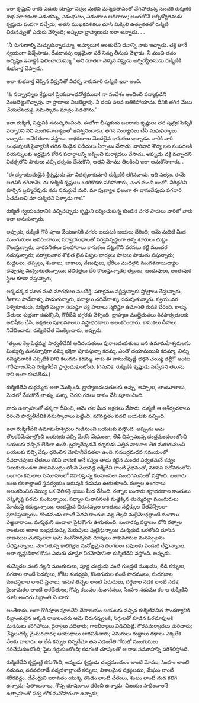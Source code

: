 ﻿ఇలా కృష్ణుని రాకకి ఎదురు చూస్తూ సర్వం మరచి మన్మథతాపంతో వేగిపోతున్న సుందరి రుక్మిణికి శుభ సూచకంగా ఎడంకన్ను, ఎడంభుజం, ఎడంకాలు అదిరాయి; అంతలోనే అగ్నిద్యోతనుడు కృష్ణుడు పంపగా వచ్చేడు; అతని ముఖకవళికలు చూసి మిక్కిలి ఉత్సుకతతో రుక్మిణి చిరునవ్వుతో ఎదురు వెళ్ళింది; అప్పుడా బ్రాహ్మణుడు ఇలా అన్నాడు. . . 

“నీ సుగుణాల్ని మెచ్చుకున్నాడమ్మా. అమ్మాయీ! అంతులేని ధనాన్ని నాకు ఇచ్చాడు. చక్రి తానే స్వయంగా విచ్చేసాడు. దేవదానవు లడ్డమైనా సరే నిన్ను తీసుకు వెళ్తాడు. నీ మంచి తనం అదృష్టం ఇవాళ్టికి ఫలించాయమ్మా.” అని దూతగా వెళ్ళిన విప్రుడు అగ్నిద్యోతనుడు రుక్మిణికి శుభవార్త చెప్పాడు. 

అలా శుభవార్త చెప్పిన విప్రునితో విదర్భ రాకుమారి రుక్మిణి ఇలా అంది. 

“ఓ సద్భ్రాహ్మణ శ్రేష్ఠుడా! ప్రియబాంధవోత్తముడా! నా సందేశం అందించి పద్మాక్షుడిని వెంటబెట్టుకొచ్చావు. నా ప్రాణాలు నిలబెట్టావు. నీ దయ వలన బతికిపోయాను. దీనికి తగిన మేలు చేయలేనయ్య. నమస్కారం మాత్రం పెడతాను.” 

ఇలా రుక్మిణి, విప్రునికి నమస్కరించింది. ఈలోగా భీష్మకుడు బలరామ కృష్ణులు తన పుత్రిక పెళ్ళికి వచ్చారని విని మంగళవాద్యాలతో ఆహ్వానించాడు. తగిన మర్యాదలు చేసి మధుపర్కాలు ఇచ్చాడు. అనేక రకాల వస్త్రాలు, ఆభరణాలు మొదలైన కానుకలు ఇచ్చాడు. వారికి వారి బంధువులకి సైన్యానికి తగిన నిండైన విడిదులు ఏర్పాటు చేసాడు. వారివారి శౌర్య బల సంపదలకి వయస్సులకు అర్హమైన కోరిన పదార్ధాలన్ని ఇప్పించి మర్యాదలు చేసాడు. అప్పుడు చక్రి వచ్చాడని విదర్భలోని పౌరులు వచ్చి దర్శనం చేసుకొని, అతని మోము తిలకించి ఇలా అనుకోసాగారు. . 

“ఈ చక్రాయుధుడైన శ్రీకృష్ణుడు మా విదర్భరాకుమారి రుక్మిణికి తగినవాడు. ఇది సత్యం. ఈమె అతనికి తగినామె. ఈ రుక్మిణీ కృష్ణులు ఒకరికొకరు సరిపోతారు, ఎంత మంచి జంటో. వీరిద్దరిని కూర్చిన బ్రహ్మదేవుడు కడు సమర్థుడే మరి. మా పుణ్యాల ఫలంగా ఈ వాసుదేవుడు పగవారి పీచమణచి మా రుక్మిణిని పెళ్ళాడు గాక.” 

రుక్మిణీ స్వయంవరానికి వచ్చినప్పుడు కృష్ణుని దర్శించుకున్న కుండిన నగర పౌరులు వారిలో వారు ఇలా అనుకున్నారు. 

అప్పుడు, రుక్మిణి గౌరీ పూజ చేయడానికి నగరం బయటకి బయలు దేరింది; ఆమె నుదిటి మీద ముంగురులు ఆవరించాయి; సర్వాయుధాలతో సర్వసన్నద్ధంగా ఉన్న శూరులు చుట్టు కొలుస్తున్నారు; వారవనితలు ఫలహారాలు కానుకలు పట్టుకొని వరసలు కట్టి ముందర నడుస్తున్నారు; సర్వాలంకార శోభిత లైన విప్రుల భార్యలు పాటలు పాడుతు వస్తున్నారు; మద్దెలలు, తప్పెట్లు, శంఖాలు, బాకాలు, వేణువులు, భేరీలు మొదలైన మంగళవాయిద్యాల చప్పుళ్ళు మిన్నంటుతున్నాయి; చెలికత్తెలు చేరి కొలుస్తున్నారు; తల్లులు, బంధువులు, అంతఃపుర స్త్రీలు కూడా వస్తున్నారు; 

అక్కడక్కడ సూత వంది మాగధులు వంశకీర్తి, పరాక్రమం వర్ణిస్తున్నారు స్తోత్రాలు చేస్తున్నారు, గీతాలు పాడేవాళ్ళు పాడుతున్నారు, పద్యాలు చదివేవాళ్ళు చదువుతున్నారు. స్వయంవర పెళ్ళికూతురు, రుక్మిణి మెల్లగా నడుస్తూ చక్రి పాదాలు స్మరిస్తూ ఉమాసతి గుడికి చేరింది. కాళ్ళు చేతులు శుభ్రంగా కడుక్కొని, గౌరీదేవి దగ్గరకు వెళ్ళింది. బ్రాహ్మణ ముత్తైదువలు శివపార్వతులకు అభిషేకం చేసి, అక్షతలు పూలమాలలు వస్త్రాభరణాలు అలంకరించారు. కానుకలు దీపాలు నివేదించారు. రుక్మిణిచేత మొక్కించారు, అప్పుడు. 

“తల్లుల కెల్ల పెద్దమ్మ! పార్వతీదేవి! ఆదిదంపతులు పురాణదంపతులు ఐన ఉమామహేశ్వరులను మిమ్మల్ని మనస్ఫూర్తిగా నమ్మి భక్తిగా పూజిస్తున్నా కదమ్మ. ఎంతో దయామయివి కదమ్మా. నిన్ను నమ్మినవారికి ఎప్పటికి హాని కలుగదు కదమ్మ. నాకు ఈ వాసుదేవుణ్ణి భర్తని చెయ్యి తల్లీ!” అంటు గౌరీపూజచేసిన రుక్మిణీదేవి ప్రార్థించుకుంటోంది. (గమనిక: రుక్మిణికి కృష్ణుడు వచ్చేడని తెలుసు కాని ఇంకా కలవలేదు.) 

రుక్మిణిదేవి దుర్గమ్మకు అలా మొక్కింది. బ్రాహ్మణదంపతులకు ఉప్పు, అప్పాలు, తాంబూలాలు, మెడలో వేసుకొనే తాళ్ళు, పళ్ళు, చెరకు గడలు దానం చేసి పూజించింది. 

వారు ఉత్సాహంతో చక్కగా దీవించి, ఆమె తల మీద అక్షతలు వేసారు. రుక్మణి ఆ ఆశీర్వచనాలు ధరించి పార్వతీదేవికి నమస్కారాలు పెట్టింది. మౌనవ్రతం వదలి బయటకు వచ్చింది. 

ఇలా రుక్మిణీదేవి ఉమామహేశ్వరుల గుడినుంచి బయటకు వస్తోంది. అప్పుడు ఆమె తొలకరిమేఘాల్లోంచి బయటకు వచ్చి మెరసే మేఘంలా, లేడి చిహ్నమున్న చంద్రమండలంలోంచి బయటకు వచ్చిన లేడిలా ఉంది. బ్రహ్మదేవుడనే దర్శకుడు ఎత్తిన నాటకాల తెర మరుగునుంచి బయటకు వచ్చి వేషం ధరించిన మోహినీదేవతలా ఉంది. సముద్రమథన సమయంలో దేవదానవులు చేతులు కలిపి వాసుకి అనే కవ్వం తాడు కట్టిన మందర పర్వతమనే కవ్వం చిలుకుతుండగా పాలసముద్రం లోంచి వెలువడ్డ లక్మీదేవి లాంటి వైభవంతో, మానస సరోవరంలోని బంగారు కమలాల సమూహంలో విహరిస్తున్న కలహంసలా మందగమనంతో వస్తోంది. బంగారు జంట కలశాల్లాంటి స్తనద్వయం బరువుకి నడుము ఊగుతూంది. రత్నాల ఉంగరాలు అలంకరించిన చెయ్యి ఒక చెలికత్తె భుజం మీద వేసింది. రత్నాల బంగారు కర్ణాభరణాల కాంతులు చెక్కిళ్ళపై పరచు కుంటున్నాయి. పద్మాల సువాసనలకి మత్తెక్కిన తుమ్మెదల్లా ముంగురులు మోముపై కదుల్తున్నాయి. అందమైన చిరునవ్వుల కాంతులు నల్దిక్కుల లేతవెన్నెలలా ప్రకాశిస్తున్నాయి. దొండపండు లాంటి పెదవి కాంతుల వల్ల తెల్లని మల్లెమొగ్గల్లాంటి దంతాలు ఎఱ్ఱబారాయి. మన్మథుని జండాలా పైటకొంగు ఊగుతుంది. బంగారపు వడ్డాణం లోని రత్నాల కాంతులు అకాల ఇంద్రధనుస్సు మెరుపులు పుట్టిస్తున్నాయి మన్మథుడి ఒరలోంచి దూసిన బాణముల మెరపులలా ఆమె మనోహరమైన చూపులు రాకుమారుల మనస్సులను ఛేదిస్తున్నాయి. మోగుతున్న కాలిగజ్జెల మనోఙ్ఞమైన గలగలలు చెవులకు పండుగ చేస్తున్నాయి. అలా కృష్ణుడిరాక కోసం ఎదురు చూస్తూ వీరమోహినిలా రుక్మిణీదేవి వస్తోంది. అప్పుడు. 

తుమ్మెదల వంటి నల్లని ముంగురులు, పూర్ణ చంద్రుడు వంటి గుండ్రటి ముఖము, లేడి కన్నులు, పగడాల లాంటి పెదవులు, కోకిల కంఠధ్వని, కొంజిగురుల వంటి పాదములు, మదగజాల కుంభస్థలాల లాంటి స్తనాలు, ఇసుక తిన్నెల లాంటి పిరుదులు, దిగ్గజాల నడక లాంటి నడక, క్రెందామరల లాంటి అరచేతులు, గొప్ప కలువల సువాసనలు, సింహం నడుము కల ఆ రుక్మిణిని చూసి అందరు విభ్రాంతి చెందారు. 

అంతేకాదు. అలా గౌరీపూజ పూజచేసి దేవాలయం బయటకు వచ్చిన రుక్మిణీవనిత సౌందర్యానికి విభ్రాంతులైన అక్కడి రాజులందరు ఆమె చిరునవ్వులకి, సిగ్గులతో కూడిన ఓరచూపులకి మనసులు కరిగిపోయి, ధైర్యాలు వదిలారు; గాంభీర్యాలు విడిచిపెట్టి. గౌరవమర్యాదలు మరిచారు; చేష్టలుదక్కి మైమరచారు; ఆయుధాలు జారవిడిచారు; ఏనుగులు గుఱ్ఱాలు రథాలు ఎక్కలేక నేలకు వాలారు; ఆ లేడి కన్నుల చిన్నదేమో తన ఎడంచేతి గోరుతో ముంగురులు సరిచేసుకుంటోంది; పైట సర్దుకుంటోంది; కడగంటి చూపులతో ఆ రాజ సమూహాన్ని పరిశీలిస్తోంది. 

రుక్మిణీదేవి కృష్ణుణ్ణి కనుగొంది; అప్పుడు కృష్ణుడు చంద్రమండలం లాంటి మోము, సింహం లాంటి నడుము, నవనవలాడే పద్మదళాల్లాంటి కన్నులు, విశాలమైన వక్షస్థలము, మేఘం లాంటి శరీరవర్ణం, దేవేంద్రుని ఐరావతం యొక్క తొండం లాంటి చేతులు, శంఖం లాంటి మెడ కలిగి ఉన్నాడు; పీతాంబరాలు, గొప్ప భూషణాలు ధరించి ఉన్నాడు; విజయం సాధించాలనే ఉత్సాహంతో సర్వ లోక మనోహరంగా ఉన్నాడు; 

